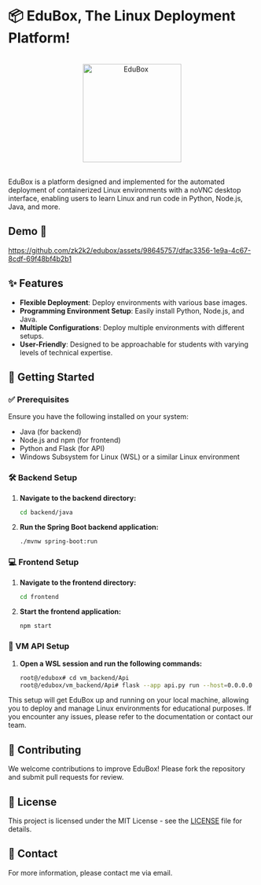 # 📦 EduBox, The Linux Deployment Platform! 

<div align="center">
  <br>
  <img src="https://github.com/user-attachments/assets/d05b38e2-a492-47e7-9e11-1df66947d03e" alt="EduBox" width="200">
  <br><br>
</div>

EduBox is a platform designed and implemented for the automated deployment of containerized Linux environments with a noVNC desktop interface, enabling users to learn Linux and run code in Python, Node.js, Java, and more.

## Demo 🎥

https://github.com/zk2k2/edubox/assets/98645757/dfac3356-1e9a-4c67-8cdf-69f48bf4b2b1





## ✨ Features
- **Flexible Deployment**: Deploy environments with various base images.
- **Programming Environment Setup**: Easily install Python, Node.js, and Java.
- **Multiple Configurations**: Deploy multiple environments with different setups.
- **User-Friendly**: Designed to be approachable for students with varying levels of technical expertise.

## 🚀 Getting Started

### ✅ Prerequisites
Ensure you have the following installed on your system:
- Java (for backend)
- Node.js and npm (for frontend)
- Python and Flask (for API)
- Windows Subsystem for Linux (WSL) or a similar Linux environment

### 🛠 Backend Setup
1. **Navigate to the backend directory:**
    ```sh
    cd backend/java
    ```
2. **Run the Spring Boot backend application:**
    ```sh
    ./mvnw spring-boot:run
    ```

### 💻 Frontend Setup
1. **Navigate to the frontend directory:**
    ```sh
    cd frontend
    ```
2. **Start the frontend application:**
    ```sh
    npm start
    ```

### 🔧 VM API Setup
1. **Open a WSL session and run the following commands:**
    ```sh
    root@/edubox# cd vm_backend/Api
    root@/edubox/vm_backend/Api# flask --app api.py run --host=0.0.0.0
    ```

This setup will get EduBox up and running on your local machine, allowing you to deploy and manage Linux environments for educational purposes. If you encounter any issues, please refer to the documentation or contact our team.

## 🤝 Contributing
We welcome contributions to improve EduBox! Please fork the repository and submit pull requests for review.

## 📜 License
This project is licensed under the MIT License - see the [LICENSE](LICENSE) file for details.

## 📧 Contact
For more information, please contact me via email.
